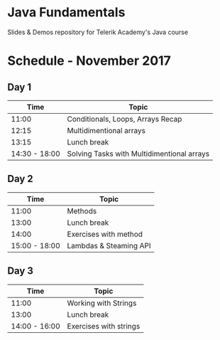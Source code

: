 # Java Fundamentals


Slides & Demos repository for Telerik Academy's Java course

# Schedule - November 2017

## Day 1

| Time  | Topic                             |
| ----- | --------------------------------- |
| 11:00 | Conditionals, Loops, Arrays Recap |
| 12:15 | Multidimentional arrays           |
| 13:15 | Lunch break                       |
| 14:30 - 18:00 | Solving Tasks with Multidimentional arrays |

## Day 2
| Time  | Topic                             |
| ----- | --------------------------------- |
| 11:00 | Methods                           |
| 13:00 | Lunch break                       |
| 14:00 | Exercises with method             |
| 15:00 - 18:00 | Lambdas & Steaming API            |

## Day 3
| Time  | Topic                             |
| ----- | --------------------------------- |
| 11:00 | Working with Strings              |
| 13:00 | Lunch break                       |
| 14:00 - 16:00 | Exercises with strings             |
